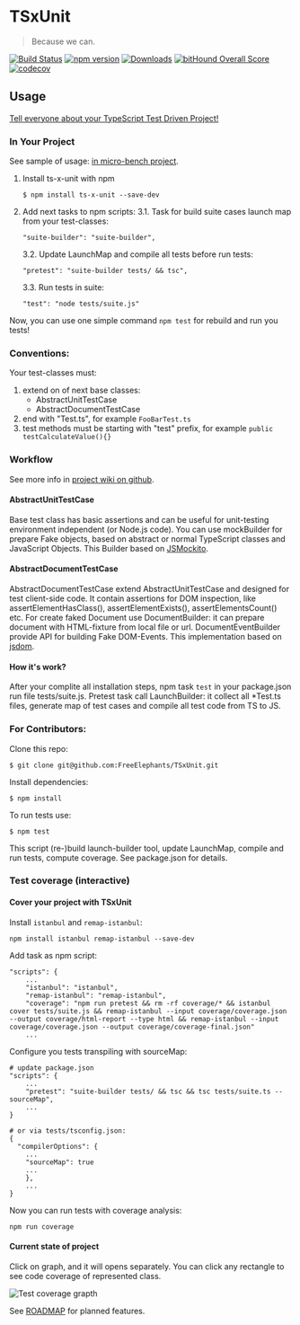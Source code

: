 # TSxUnit

> Because we can. 

[![Build Status](https://travis-ci.org/FreeElephants/TSxUnit.svg?branch=master)](https://travis-ci.org/FreeElephants/TSxUnit)
[![npm version](https://badge.fury.io/js/ts-x-unit.svg)](https://github.com/FreeElephants/TSxUnit/releases)
[![Downloads](https://img.shields.io/npm/dm/ts-x-unit.svg)](https://npmjs.org/package/ts-x-unit)
[![bitHound Overall Score](https://www.bithound.io/github/FreeElephants/TSxUnit/badges/score.svg)](https://www.bithound.io/github/FreeElephants/TSxUnit)
[![codecov](https://codecov.io/gh/FreeElephants/TSxUnit/branch/master/graph/badge.svg)](https://codecov.io/gh/FreeElephants/TSxUnit)

## Usage

[Tell everyone about your TypeScript Test Driven Project!](USERS.md)   

### In Your Project

See sample of usage: [in micro-bench project](https://github.com/FreeElephants/micro-bench/tree/master/tests).

1. Install ts-x-unit with npm

    ```
    $ npm install ts-x-unit --save-dev
    ```

2. Add next tasks to npm scripts:
    3.1. Task for build suite cases launch map from your test-classes:
    ```
    "suite-builder": "suite-builder",
    ```  
    3.2. Update LaunchMap and compile all tests before run tests:  
    ```
    "pretest": "suite-builder tests/ && tsc",
    ```  
    3.3. Run tests in suite:
    ```
    "test": "node tests/suite.js"
    ```
    
Now, you can use one simple command `npm test` for rebuild and run you tests!

### Conventions: 
Your test-classes must:
1. extend on of next base classes:
    - AbstractUnitTestCase
    - AbstractDocumentTestCase
2. end with "Test.ts", for example `FooBarTest.ts`
3. test methods must be starting with "test" prefix, for example `public testCalculateValue(){}`
 
### Workflow

See more info in [project wiki on github](https://github.com/FreeElephants/TSxUnit/wiki). 

#### AbstractUnitTestCase
Base test class has basic assertions and can be useful for unit-testing environment independent (or Node.js code). 
You can use mockBuilder for prepare Fake objects, based on abstract or normal TypeScript classes and JavaScript Objects. 
This Builder based on [JSMockito](https://github.com/cleishm/jsmockito). 
  
#### AbstractDocumentTestCase
AbstractDocumentTestCase extend AbstractUnitTestCase and designed for test client-side code.
It contain assertions for DOM inspection, like assertElementHasClass(), assertElementExists(), assertElementsCount() etc.
For create faked Document use DocumentBuilder: it can prepare document with HTML-fixture from local file or url. 
DocumentEventBuilder provide API for building Fake DOM-Events. 
This implementation based on [jsdom](https://github.com/tmpvar/jsdom). 

#### How it's work? 
After your complite all installation steps, npm task `test` in your package.json run file tests/suite.js.
Pretest task call LaunchBuilder: it collect all *Test.ts files, generate map of test cases and compile all test code from TS to JS.

### For Contributors: 

Clone this repo: 

```
$ git clone git@github.com:FreeElephants/TSxUnit.git 
```

Install dependencies:

```
$ npm install
```

To run tests use:

```
$ npm test
```

This script (re-)build launch-builder tool, update LaunchMap, compile and run tests, compute coverage. 
See package.json for details. 

### Test coverage (interactive)

#### Cover your project with TSxUnit

Install `istanbul` and `remap-istanbul`:
```
npm install istanbul remap-istanbul --save-dev
```

Add task as npm script:
```
"scripts": {
    ...
    "istanbul": "istanbul",
    "remap-istanbul": "remap-istanbul",
    "coverage": "npm run pretest && rm -rf coverage/* && istanbul cover tests/suite.js && remap-istanbul --input coverage/coverage.json --output coverage/html-report --type html && remap-istanbul --input coverage/coverage.json --output coverage/coverage-final.json"
    ...
```

Configure you tests transpiling with sourceMap:
```
# update package.json
"scripts": {
    ...
    "pretest": "suite-builder tests/ && tsc && tsc tests/suite.ts --sourceMap",
    ...
}

# or via tests/tsconfig.json:
{
  "compilerOptions": {
    ...
    "sourceMap": true
    ...
    },
    ...
}
```

Now you can run tests with coverage analysis:
```
npm run coverage
```

#### Current state of project

Click on graph, and it will opens separately. You can click any rectangle to see code coverage of represented class.

![Test coverage grapth](https://codecov.io/gh/FreeElephants/TSxUnit/branch/master/graphs/tree.svg "Test coverage graph")

See [ROADMAP](ROADMAP.md) for planned features. 